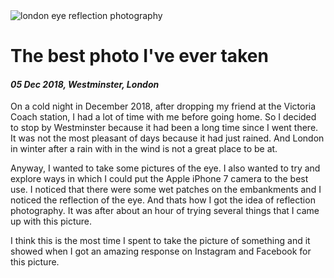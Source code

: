 <img class='img img--left img--grow' src='/posts/photos/london-eye.jpg' alt='london eye reflection photography' title='london eye reflection' loading='lazy' />

# The best photo I've ever taken

#### *05 Dec 2018, Westminster, London*

On a cold night in December 2018, after dropping my friend at the Victoria Coach station, I had a lot of time with me before going home. So I decided to stop by Westminster because it had been a long time since I went there. It was not the most pleasant of days because it had just rained. And London in winter after a rain with in the wind is not a great place to be at.

Anyway, I wanted to take some pictures of the eye. I also wanted to try and explore ways in which I could put the Apple iPhone 7 camera to the best use. I noticed that there were some wet patches on the embankments and I noticed the reflection of the eye. And thats how I got the idea of reflection photography. It was after about an hour of trying several things that I came up with this picture.

I think this is the most time I spent to take the picture of something and it showed when I got an amazing response on Instagram and Facebook for this picture.


